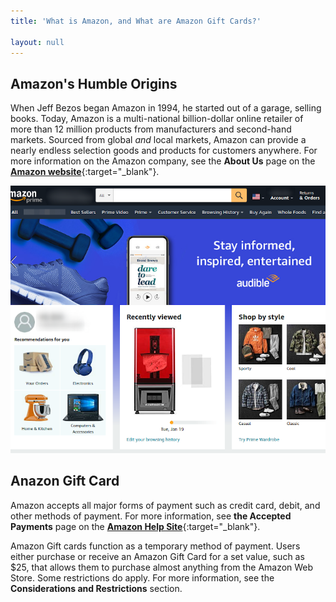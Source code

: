 ```yaml
---
title: 'What is Amazon, and What are Amazon Gift Cards?'

layout: null
---
```


## Amazon's Humble Origins

When Jeff Bezos began Amazon in 1994, he started out of a garage, selling books. Today, Amazon is a multi-national billion-dollar online retailer of more than 12 million products from manufacturers and second-hand markets. Sourced from global *and* local markets, Amazon can provide a nearly endless selection goods and products for customers anywhere. For more information on the Amazon company, see the **About Us** page on the [**Amazon website**](https://www.aboutamazon.com/about-us){:target="_blank"}.

![The Amazon Web Store Homepage](amazon-home.png)

## Anazon Gift Card

Amazon accepts all major forms of payment such as credit card, debit, and other methods of payment. For more information, see **the Accepted Payments** page on the [**Amazon Help Site**](https://www.amazon.com/gp/help/customer/display.html?nodeId=GFBWMNXEPYVJAY9A){:target="_blank"}.

Amazon Gift cards function as a temporary method of payment. Users either purchase or receive an Amazon Gift Card for a set value, such as $25, that allows them to purchase almost anything from the Amazon Web Store. Some restrictions do apply. For more information, see the **Considerations and Restrictions** section.